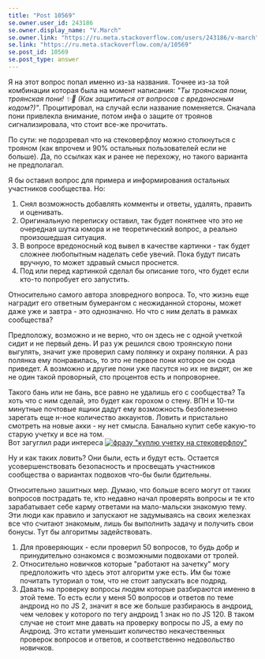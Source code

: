 ```yaml
---
title: "Post 10569"
se.owner.user_id: 243186
se.owner.display_name: "V.March"
se.owner.link: "https://ru.meta.stackoverflow.com/users/243186/v-march"
se.link: "https://ru.meta.stackoverflow.com/a/10569"
se.post_id: 10569
se.post_type: answer
---
```

<p>Я на этот вопрос попал именно из-за названия. Точнее из-за той комбинации которая была на момент написания: <em>&quot;Ты троянская пони, троянская пони! ✨🌙 (Как защититься от вопросов с вредоносным кодом?)&quot;</em>. Процитировал, на случай если название поменяется.
Сначала пони привлекла внимание, потом инфа о защите от троянов сигнализировала, что стоит все-же прочитать.</p>
<p>По сути: не подозревал что на стековерфлоу можно столкнуться с трояном (как впрочем и 90% остальных пользователей если не больше). Да, по ссылках как и ранее не перехожу, но такого варианта не предполагал.</p>
<p>Я бы оставил вопрос для примера и информирования остальных участников сообщества. Но:</p>
<ol>
<li>Снял возможность добавлять комменты и ответы, удалять, править и оценивать.</li>
<li>Оригинальную переписку оставил, так будет понятнее что это не очередная шутка юмора и не теоретический вопрос, а реально произошедшая ситуация.</li>
<li>В вопросе вредоносный код вывел в качестве картинки - так будет сложнее любопытным  наделать себе увечий. Пока будут писать вручную, то может здравый смысл проснется.</li>
<li>Под или перед картинкой сделал бы описание того, что будет если кто-то попробует его запустить.</li>
</ol>
<p>Относительно самого автора зловредного вопроса. То, что жизнь еще наградит его ответным бумерангом с неожиданной стороны, может даже уже и завтра - это однозначно. Но что с ним делать в рамках сообщества?</p>
<p>Предположу, возможно и не верно, что он здесь не с одной учеткой сидит и не первый день. И раз уж решился свою троянскую пони выгулять, значит уже проверил саму полянку и охрану полянки. А раз полянка ему понравилась, то это не первое пони которое он сюда приведет. А возможно и другие пони уже пасутся но их не видят, он же не один такой проворный, сто процентов есть и попроворнее.</p>
<p>Такого бань или не бань, все равно не удалишь его с сообщества? Та хоть что с ним сделай, это будет как горохом о стену. ВПН и 10-ти минутные почтовые ящики дадут ему возможность безболезненно зарегать еще н-ное количество аккаунтов. Ловить и пристально смотреть на новые акки - ну нет смысла. Банально купит себе какую-то старую учетку и все на том.<br />
Вот загуглил ради интереса <a href="https://i.stack.imgur.com/tzpqn.jpg" rel="nofollow noreferrer"><img src="https://i.stack.imgur.com/tzpqn.jpg" alt="фразу &quot;куплю учетку на стековерфлоу&quot;" /></a></p>
<p>Ну и как таких ловить? Они были, есть и будут есть. Остается усовершенствовать безопасность и просвещать участников сообщества о вариантах подвохов что-бы были бдительны.</p>
<p>Относительно зашитных мер.
Думаю, что больше всего могут от таких вопросов пострадать те, кто недавно начал проверять вопросы и те кто зарабатывает себе карму ответами на мало-мальски знакомую тему. Эти люди как правило и запускают не задумываясь на своих железках все что считают знакомым, лишь бы  выполнить задачу и получить свои бонусы. Тут бы алгоритмы задействовать.</p>
<ol>
<li>Для проверяющих - если проверил 50 вопросов, то будь добр и принудительно ознакомся с возможными подвохами от тролей.</li>
<li>Относительно новичков которые &quot;работают на зачетку&quot; могу предположить что здесь этот алгоритм уже есть. Им бы тоже почитать туториал о том, что не стоит запускать все подряд.</li>
<li>Давать на проверку вопросы людям которые разбираются именно в этой теме. То есть если у меня 50 вопросов и ответов по теме андроид но по JS 2, значит я все же больше разбираюсь в андроид, чем человек у которого по тегу андроид 1 знак но по JS 120. В таком случае не стоит мне давать на проверку вопросы по JS, а ему по Андроид. Это кстати уменьшит количество некачественных проверок вопросов и ответов, и соответственно недовольство новичков.</li>
</ol>
